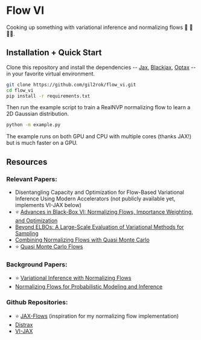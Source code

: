 # Flow VI

Cooking up something with variational inference and normalizing flows :robot: :repeat: :cook:.

## Installation + Quick Start

Clone this repository and install the dependencies -- [Jax](https://github.com/google/jax), [Blackjax](https://github.com/blackjax-devs/blackjax), [Optax](https://github.com/google-deepmind/optax) -- in your favorite virtual environment.

```bash
git clone https://github.com/gil2rok/flow_vi.git
cd flow_vi
pip install -r requirements.txt
```

Then run the example script to train a RealNVP normalizing flow to learn a 2D Gaussian distribution. 

```bash
python -m example.py
```

The example runs on both GPU and CPU with multiple cores (thanks JAX!) but is much faster on a GPU.

## Resources

### Relevant Papers:
- Disentangling Capacity and Optimization for Flow-Based Variational Inference Using Modern Accelerators (not publicly available yet, implements VI-JAX below)
- :star: [Advances in Black-Box VI: Normalizing Flows, Importance Weighting, and Optimization](https://arxiv.org/abs/2006.10343)
- [Beyond ELBOs: A Large-Scale Evaluation of Variational Methods for Sampling](https://arxiv.org/abs/2406.07423)
- [Combining Normalizing Flows with Quasi Monte Carlo](https://arxiv.org/pdf/2401.05934)
-  :star: [Quasi Monte Carlo Flows](https://ml.cs.uni-kl.de/publications/2018/NeurIPS18_BDL_Quasi_Monte_Carlo_Flows.pdf)

### Background Papers:
- :star: [Variational Inference with Normalizing Flows](https://arxiv.org/abs/1505.05770)
- [Normalizing Flows for Probabilistic Modeling and Inference](https://arxiv.org/abs/1912.02762)

### Github Repositories:
- :star: [JAX-Flows](https://github.com/ChrisWaites/jax-flows) (inspiration for my normalizing flow implementation)
- [Distrax](https://github.com/google-deepmind/distrax)
- [VI-JAX](https://github.com/abhiagwl/vijax)